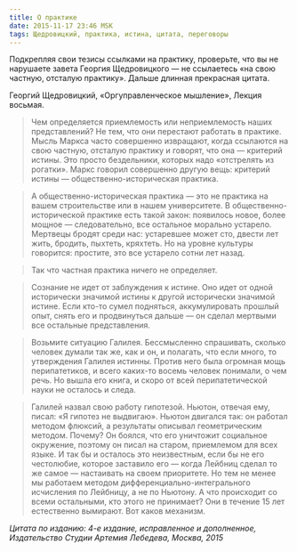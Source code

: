 ```yaml
---
title: О практике
date: 2015-11-17 23:46 MSK
tags: Щедровицкий, практика, истина, цитата, переговоры
---
```


Подкрепляя свои тезисы ссылками на практику, проверьте, что вы не нарушаете завета Георгия Щедровицкого&nbsp;— не ссылаетесь «на свою частную, отсталую практику». Дальше длинная прекрасная цитата.

Георгий Щедровицкий, «Оргуправленческое мышление», Лекция восьмая.

>Чем определяется приемлемость или неприемлемость наших представлений? Не тем, что они перестают работать в практике. Мысль Маркса часто совершенно извращают, когда ссылаются на свою частную, отсталую практику и говорят, что она&nbsp;— критерий истины. Это просто бездельники, которых надо «отстрелять из рогатки». Маркс говорил совершенно другую вещь: критерий истины&nbsp;— общественно-историческая практика.

>А общественно-историческая практика&nbsp;— это не практика на вашем строительстве или в нашем университете. В общественно-исторической практике есть такой закон: появилось новое, более мощное — следовательно, все остальное морально устарело. Мертвецы бродят среди нас: устаревшее может сто, двести лет жить, бродить, пыхтеть, кряхтеть. Но на уровне культуры говорится: простите, это все устарело сотни лет назад.

>Так что частная практика ничего не определяет.

>Сознание не идет от заблуждения к истине. Оно идет от одной исторически значимой истины к другой исторически значимой истине. Если кто-то сумел подняться, аккумулировать прошлый опыт, снять его и продвинуться дальше&nbsp;— он сделал мертвыми все остальные представления.

>Возьмите ситуацию Галилея. Бессмысленно спрашивать, сколько человек думали так же, как и он, и полагать, что если много, то утверждения Галилея истинны. Против него была огромная мощь перипатетиков, и всего каких-то восемь человек понимали, о чем речь. Но вышла его книга, и скоро от всей перипатетической науки не осталось и следа.

>Галилей назвал свою работу гипотезой. Ньютон, отвечая ему, писал: «Я гипотез не выдвигаю». Ньютон двигался так: он работал методом флюксий, а результаты описывал гео­метрическим методом. Почему? Он боялся, что его уничтожит социальное окружение, поэтому он писал на старом, приемлемом для всех языке. И так бы и осталось это неизвестным, если бы не его честолюбие, которое заставило его&nbsp;— когда Лейбниц сделал то же самое&nbsp;— настаивать на своем приоритете. Но тем не менее мы работаем методом дифференциально-интегрального исчисления по Лейбницу, а не по Ньютону. А что происходит со всеми остальными, кто этого не принимает? Они в течение 15 лет естественно вымирают. Вот каков механизм.

*Цитата по изданию: 4-е издание, исправленное и дополненное, Издательство Студии Артемия Лебедева, Москва, 2015*
